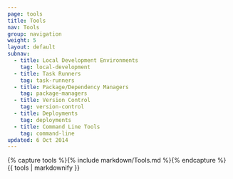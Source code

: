 ```yaml
---
page: tools
title: Tools
nav: Tools
group: navigation
weight: 5
layout: default
subnav:
  - title: Local Development Environments
	tag: local-development
  - title: Task Runners
	tag: task-runners
  - title: Package/Dependency Managers
	tag: package-managers
  - title: Version Control
	tag: version-control
  - title: Deployments
	tag: deployments
  - title: Command Line Tools
	tag: command-line
updated: 6 Oct 2014
---
```


<div class="docs-section">
		{% capture tools %}{% include markdown/Tools.md %}{% endcapture %}
		{{ tools | markdownify }}
</div>
